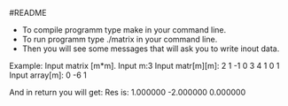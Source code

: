 #README

- To compile programm type make in your command line.
- To run programm type ./matrix in your command line.
- Then you will see some messages that will ask you to write inout data.

Example:
Input matrix [m*m]. Input m:3
Input matr[m][m]:
2 1 -1
0 3 4
1 0 1
Input array[m]:
0 -6 1

And in return you will get:
Res is:
1.000000
-2.000000
0.000000
